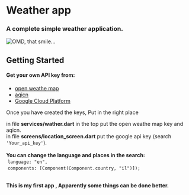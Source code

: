 # Weather app

### A complete simple weather application.

![OMD, that smile...](https://media.giphy.com/media/aDFewF551mpb3kx2EM/giphy.gif)

## Getting Started
#### Get your own API key from:
 * [open weathe map](https://openweathermap.org/api)
 * [aqicn](https://aqicn.org/api/)
 * [Google Cloud Platform](https://console.cloud.google.com/)

  Once you have created the keys,
  Put in the right place
  
  in file **services/wather.dart** in the top put the open weathe map key and aqicn.<br/>
  in file **screens/location_screen.dart** put the google api key (search ``` 'Your_api_key' ```).<br/>
  <br/>
    **You can change the language and places in the search:**<br/>
         &nbsp;```language: "en",```<br/>
         &nbsp;```components: [Component(Component.country, "il")]); ```
        <br/>
        <br/>

**This is my first app , Apparently some things can be done better.**

      
    


